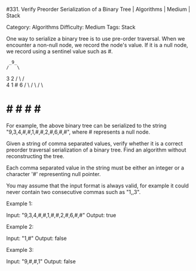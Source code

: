 #331. Verify Preorder Serialization of a Binary Tree | Algorithms | Medium | Stack

Category: Algorithms
Difficulty: Medium
Tags: Stack

One way to serialize a binary tree is to use pre-order traversal. When we encounter a non-null node, we record the node's value. If it is a null node, we record using a sentinel value such as #.


     _9_
    /   \
   3     2
  / \   / \
 4   1  #  6
/ \ / \   / \
# # # #   # #


For example, the above binary tree can be serialized to the string "9,3,4,#,#,1,#,#,2,#,6,#,#", where # represents a null node.

Given a string of comma separated values, verify whether it is a correct preorder traversal serialization of a binary tree. Find an algorithm without reconstructing the tree.

Each comma separated value in the string must be either an integer or a character '#' representing null pointer.

You may assume that the input format is always valid, for example it could never contain two consecutive commas such as "1,,3".

Example 1:


Input: "9,3,4,#,#,1,#,#,2,#,6,#,#"
Output: true

Example 2:


Input: "1,#"
Output: false


Example 3:


Input: "9,#,#,1"
Output: false
